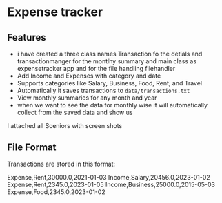 # Expense tracker



## Features
- i have created a three class names Transaction fo the detials and transactionmanger for the montlhy summary and main class as expensetracker app and for the file handling filehandler
- Add Income and Expenses with category and date
- Supports categories like Salary, Business, Food, Rent, and Travel
- Automatically  it saves transactions to `data/transactions.txt`
- View monthly summaries for any month and year
- when we want to see the data for monthly wise it will automatically collect from the saved data and show us

 I attached all Sceniors with screen shots

## File Format

Transactions are stored in this format:

Expense,Rent,30000.0,2021-01-03
Income,Salary,20456.0,2023-01-02
Expense,Rent,2345.0,2023-01-05
Income,Business,25000.0,2015-05-03
Expense,Food,2345.0,2023-01-02


